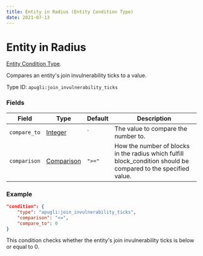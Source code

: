 ```yaml
---
title: Entity in Radius (Entity Condition Type)
date: 2021-07-13
---
```


# Entity in Radius

[Entity Condition Type](../entity_condition_types.md).

Compares an entity's join invulnerability ticks to a value.

Type ID: `apugli:join_invulnerability_ticks`

### Fields

Field  | Type | Default | Description
-------|------|---------|-------------
`compare_to` | [Integer](https://origins.readthedocs.io/en/latest/types/ata_types/integer/) | ` | The value to compare the number to.
`comparison` | [Comparison](https://origins.readthedocs.io/en/latest/types/data_types/comparison/)	| `">="` | How the number of blocks in the radius which fulfill block_condition should be compared to the specified value.

### Example
```json
"condition": {
    "type": "apugli:join_invulnerability_ticks",
    "comparison": "<=",
    "compare_to": 0
}
```
This condition checks whether the entity's join invulnerability ticks is below or equal to 0.